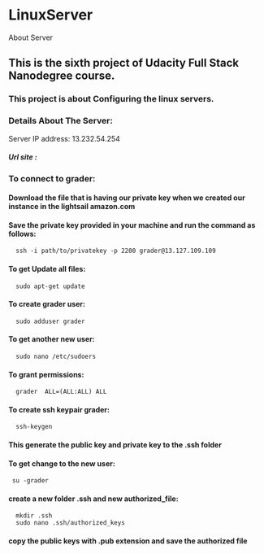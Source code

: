 # LinuxServer
About Server
## This is the sixth project of Udacity Full Stack Nanodegree course.
### This project is about Configuring the linux servers.
### Details About The Server:
Server IP address: 13.232.54.254
##### Url site : 
### To connect to grader:
#### Download the file that is having our private key when we created our instance in the lightsail amazon.com
#### Save the private key provided in your machine and run the command as follows:
      ssh -i path/to/privatekey -p 2200 grader@13.127.109.109
#### To get Update all files:
      sudo apt-get update
#### To create grader user:
      sudo adduser grader
#### To get another new user:
      sudo nano /etc/sudoers
#### To grant permissions:
      grader  ALL=(ALL:ALL) ALL
#### To create ssh keypair grader:
      ssh-keygen
#### This generate the public key and private key to the .ssh folder
#### To get change to the new user:
     su -grader
#### create a new folder .ssh and new authorized_file:
      mkdir .ssh
      sudo nano .ssh/authorized_keys
#### copy the public keys with .pub extension and save the authorized file

     


